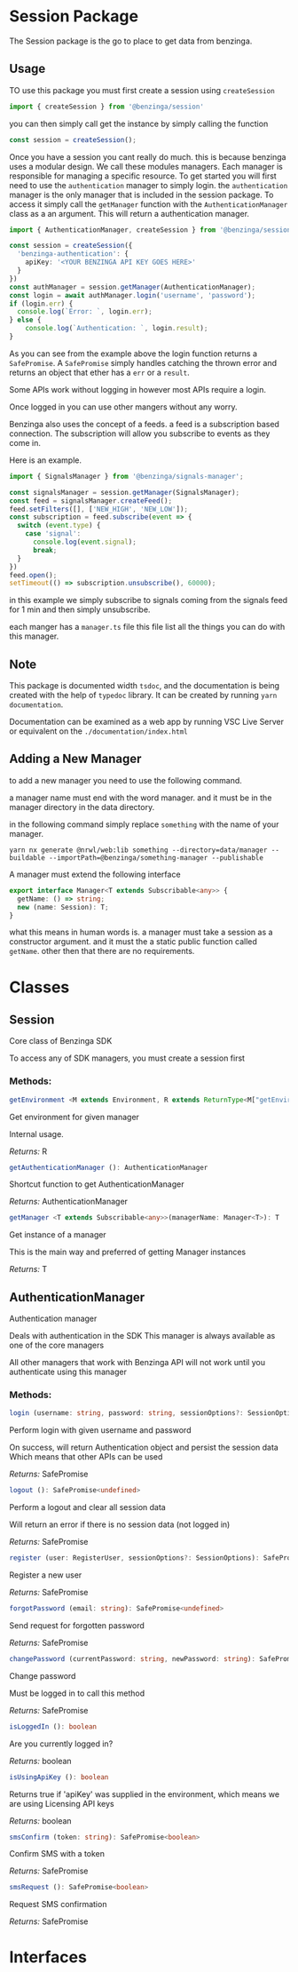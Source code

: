 # Session Package

The Session package is the go to place to get data from benzinga.

## Usage


TO use this package you must first create a session using `createSession`

```ts
import { createSession } from '@benzinga/session'
```

you can then simply call get the instance by simply calling the function

```ts
const session = createSession();
```

Once you have a session you cant really do much. this is because benzinga uses a modular design.
We call these modules managers. Each manager is responsible for managing a specific resource.
To get started you will first need to use the `authentication` manager to simply login. the `authentication` manager
is the only manager that is included in the session package. To access it simply call the `getManager` function with the `AuthenticationManager` class as a an argument. This will return a authentication manager.

```ts
import { AuthenticationManager, createSession } from '@benzinga/session';

const session = createSession({
  'benzinga-authentication': {
    apiKey: '<YOUR BENZINGA API KEY GOES HERE>'
  }
})
const authManager = session.getManager(AuthenticationManager);
const login = await authManager.login('username', 'password');
if (login.err) {
  console.log(`Error: `, login.err);
} else {
	console.log(`Authentication: `, login.result);
}
```

As you can see from the example above the login function returns a `SafePromise`. A `SafePromise` simply handles catching the thrown error and returns an object that ether has a `err` or a `result`.

Some APIs work without logging in however most APIs require a login.

Once logged in you can use other mangers without any worry.

Benzinga also uses the concept of a feeds. a feed is a subscription based connection. The subscription will allow you subscribe to events as they come in.

Here is an example.

```ts
import { SignalsManager } from '@benzinga/signals-manager';

const signalsManager = session.getManager(SignalsManager);
const feed = signalsManager.createFeed();
feed.setFilters([], ['NEW_HIGH', 'NEW_LOW']);
const subscription = feed.subscribe(event => {
  switch (event.type) {
    case 'signal':
      console.log(event.signal);
      break;
  }
})
feed.open();
setTimeout(() => subscription.unsubscribe(), 60000);
```

in this example we simply subscribe to signals coming from the signals feed for 1 min and then simply unsubscribe.

each manger has a `manager.ts` file this file list all the things you can do with this manager.

## Note

This package is documented width `tsdoc`, and the documentation is being created with the help of `typedoc` library.
It can be created by running `yarn documentation`.

Documentation can be examined as a web app by running VSC Live Server or equivalent on the `./documentation/index.html`


## Adding a New Manager

to add a new manager you need to use the following command.

a manager name must end with the word manager. and it must be in the manager directory in the data directory.

in the following command simply replace `something` with the name of your manager.

```
yarn nx generate @nrwl/web:lib something --directory=data/manager --buildable --importPath=@benzinga/something-manager --publishable
```

A manager must extend the following interface

```ts
export interface Manager<T extends Subscribable<any>> {
  getName: () => string;
  new (name: Session): T;
}
```

what this means in human words is. a manager must take a session as a constructor argument. and it must the a static public function called `getName`. other then that there are no requirements.



# Classes
## Session
Core class of Benzinga SDK

To access any of SDK managers, you must create a session first

### Methods: 
```ts
getEnvironment <M extends Environment, R extends ReturnType<M["getEnvironment"]>>(managerEnv: M): R
```
Get environment for given manager

Internal usage.

*Returns:* R


```ts
getAuthenticationManager (): AuthenticationManager
```
Shortcut function to get AuthenticationManager

*Returns:* AuthenticationManager


```ts
getManager <T extends Subscribable<any>>(managerName: Manager<T>): T
```
Get instance of a manager

This is the main way and preferred of getting Manager instances

*Returns:* T


## AuthenticationManager
Authentication manager

Deals with authentication in the SDK
This manager is always available as one of the core managers

All other managers that work with Benzinga API will not work until
you authenticate using this manager

### Methods: 
```ts
login (username: string, password: string, sessionOptions?: SessionOptions): SafePromise<Authentication>
```
Perform login with given username and password

On success, will return Authentication object and persist the session data
Which means that other APIs can be used

*Returns:* SafePromise<Authentication>


```ts
logout (): SafePromise<undefined>
```
Perform a logout and clear all session data

Will return an error if there is no session data (not logged in)

*Returns:* SafePromise<undefined>


```ts
register (user: RegisterUser, sessionOptions?: SessionOptions): SafePromise<Authentication>
```
Register a new user

*Returns:* SafePromise<Authentication>


```ts
forgotPassword (email: string): SafePromise<undefined>
```
Send request for forgotten password

*Returns:* SafePromise<undefined>


```ts
changePassword (currentPassword: string, newPassword: string): SafePromise<undefined>
```
Change password

Must be logged in to call this method

*Returns:* SafePromise<undefined>


```ts
isLoggedIn (): boolean
```
Are you currently logged in?

*Returns:* boolean


```ts
isUsingApiKey (): boolean
```
Returns true if 'apiKey' was supplied in the environment, which means
we are using Licensing API keys

*Returns:* boolean


```ts
smsConfirm (token: string): SafePromise<boolean>
```
Confirm SMS with a token

*Returns:* SafePromise<boolean>


```ts
smsRequest (): SafePromise<boolean>
```
Request SMS confirmation

*Returns:* SafePromise<boolean>




# Interfaces
